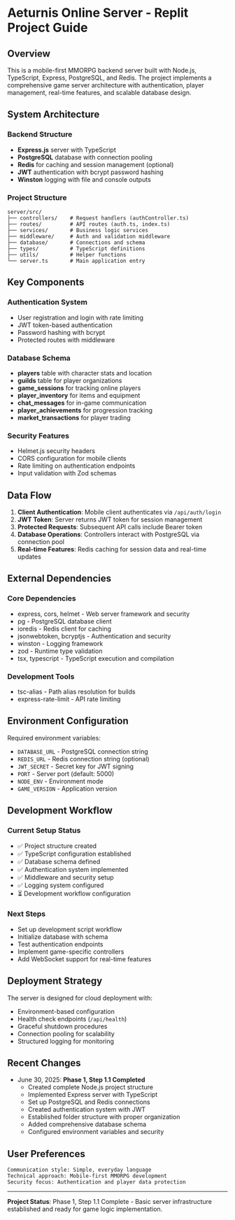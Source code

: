 # Aeturnis Online Server - Replit Project Guide

## Overview

This is a mobile-first MMORPG backend server built with Node.js, TypeScript, Express, PostgreSQL, and Redis. The project implements a comprehensive game server architecture with authentication, player management, real-time features, and scalable database design.

## System Architecture

### Backend Structure
- **Express.js** server with TypeScript
- **PostgreSQL** database with connection pooling
- **Redis** for caching and session management (optional)
- **JWT** authentication with bcrypt password hashing
- **Winston** logging with file and console outputs

### Project Structure
```
server/src/
├── controllers/    # Request handlers (authController.ts)
├── routes/         # API routes (auth.ts, index.ts)
├── services/       # Business logic services
├── middleware/     # Auth and validation middleware
├── database/       # Connections and schema
├── types/          # TypeScript definitions
├── utils/          # Helper functions
└── server.ts       # Main application entry
```

## Key Components

### Authentication System
- User registration and login with rate limiting
- JWT token-based authentication
- Password hashing with bcrypt
- Protected routes with middleware

### Database Schema
- **players** table with character stats and location
- **guilds** table for player organizations
- **game_sessions** for tracking online players
- **player_inventory** for items and equipment
- **chat_messages** for in-game communication
- **player_achievements** for progression tracking
- **market_transactions** for player trading

### Security Features
- Helmet.js security headers
- CORS configuration for mobile clients
- Rate limiting on authentication endpoints
- Input validation with Zod schemas

## Data Flow

1. **Client Authentication**: Mobile client authenticates via `/api/auth/login`
2. **JWT Token**: Server returns JWT token for session management
3. **Protected Requests**: Subsequent API calls include Bearer token
4. **Database Operations**: Controllers interact with PostgreSQL via connection pool
5. **Real-time Features**: Redis caching for session data and real-time updates

## External Dependencies

### Core Dependencies
- express, cors, helmet - Web server framework and security
- pg - PostgreSQL database client
- ioredis - Redis client for caching
- jsonwebtoken, bcryptjs - Authentication and security
- winston - Logging framework
- zod - Runtime type validation
- tsx, typescript - TypeScript execution and compilation

### Development Tools
- tsc-alias - Path alias resolution for builds
- express-rate-limit - API rate limiting

## Environment Configuration

Required environment variables:
- `DATABASE_URL` - PostgreSQL connection string
- `REDIS_URL` - Redis connection string (optional)
- `JWT_SECRET` - Secret key for JWT signing
- `PORT` - Server port (default: 5000)
- `NODE_ENV` - Environment mode
- `GAME_VERSION` - Application version

## Development Workflow

### Current Setup Status
- ✅ Project structure created
- ✅ TypeScript configuration established
- ✅ Database schema defined
- ✅ Authentication system implemented
- ✅ Middleware and security setup
- ✅ Logging system configured
- ⏳ Development workflow configuration

### Next Steps
- Set up development script workflow
- Initialize database with schema
- Test authentication endpoints
- Implement game-specific controllers
- Add WebSocket support for real-time features

## Deployment Strategy

The server is designed for cloud deployment with:
- Environment-based configuration
- Health check endpoints (`/api/health`)
- Graceful shutdown procedures
- Connection pooling for scalability
- Structured logging for monitoring

## Recent Changes

- June 30, 2025: **Phase 1, Step 1.1 Completed**
  - Created complete Node.js project structure
  - Implemented Express server with TypeScript
  - Set up PostgreSQL and Redis connections
  - Created authentication system with JWT
  - Established folder structure with proper organization
  - Added comprehensive database schema
  - Configured environment variables and security

## User Preferences

```
Communication style: Simple, everyday language
Technical approach: Mobile-first MMORPG development
Security focus: Authentication and player data protection
```

---

**Project Status**: Phase 1, Step 1.1 Complete - Basic server infrastructure established and ready for game logic implementation.